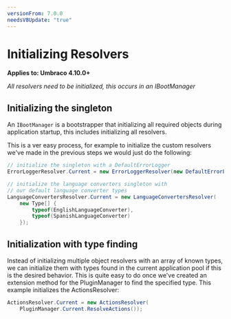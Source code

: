 ```yaml
---
versionFrom: 7.0.0
needsV8Update: "true"
---
```


# Initializing Resolvers

**Applies to: Umbraco 4.10.0+**

_All resolvers need to be initialized, this occurs in an IBootManager_ 

## Initializing the singleton

An `IBootManager` is a bootstrapper that initializing all required objects during application startup, this includes initializing all resolvers.

This is a ver easy process, for example to initialize the custom resolvers we've made in the previous steps we would just do the following:

```csharp
// initialize the singleton with a DefaultErrorLogger
ErrorLoggerResolver.Current = new ErrorLoggerResolver(new DefaultErrorLogger());

// initialize the language converters singleton with
// our default language converter types
LanguageConvertersResolver.Current = new LanguageConvertersResolver(
    new Type[] {
        typeof(EnglishLanguageConverter),
        typeof(SpanishLanguageConverter)
    });
```

## Initialization with type finding

Instead of initializing multiple object resolvers with an array of known types, we can initialize them with types found in the current application pool if this is the desired behavior. This is quite easy to do once we've created an extension method for the PluginManager to find the specified type. This example initializes the ActionsResolver:

```csharp
ActionsResolver.Current = new ActionsResolver(
    PluginManager.Current.ResolveActions());
```
